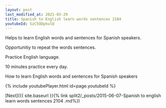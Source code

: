 ```yaml
---
layout: post
last_modified_at: 2021-03-29
title: Spanish to English learn words sentences 2184 
youtubeId: SzC5ODpkulQ
---
```

 
 
Helps to learn English words and sentences for Spanish speakers.

Opportunitiy to repeat the words sentences. 

Practice English language. 
 
10 minutes practice every day. 
 
How to learn English words and sentences for Spanish speakers 
 
{% include youtubePlayer.html id=page.youtubeId %}
 
 
[Next]({{ site.baseurl }}{% link  split2/_posts/2015-06-07-Spanish to english learn words sentences 2104 .md%})
 
